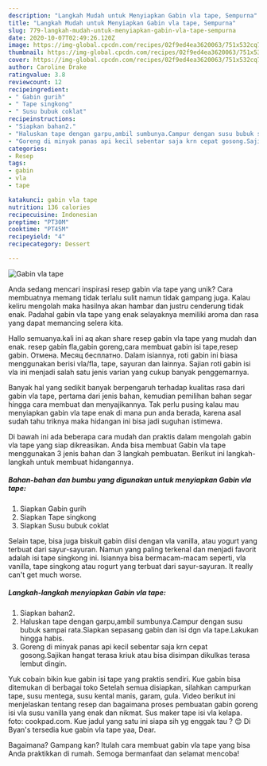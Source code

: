 ```yaml
---
description: "Langkah Mudah untuk Menyiapkan Gabin vla tape, Sempurna"
title: "Langkah Mudah untuk Menyiapkan Gabin vla tape, Sempurna"
slug: 779-langkah-mudah-untuk-menyiapkan-gabin-vla-tape-sempurna
date: 2020-10-07T02:49:26.120Z
image: https://img-global.cpcdn.com/recipes/02f9ed4ea3620063/751x532cq70/gabin-vla-tape-foto-resep-utama.jpg
thumbnail: https://img-global.cpcdn.com/recipes/02f9ed4ea3620063/751x532cq70/gabin-vla-tape-foto-resep-utama.jpg
cover: https://img-global.cpcdn.com/recipes/02f9ed4ea3620063/751x532cq70/gabin-vla-tape-foto-resep-utama.jpg
author: Caroline Drake
ratingvalue: 3.8
reviewcount: 12
recipeingredient:
- " Gabin gurih"
- " Tape singkong"
- " Susu bubuk coklat"
recipeinstructions:
- "Siapkan bahan2."
- "Haluskan tape dengan garpu,ambil sumbunya.Campur dengan susu bubuk sampai rata.Siapkan sepasang gabin dan isi dgn vla tape.Lakukan hingga habis."
- "Goreng di minyak panas api kecil sebentar saja krn cepat gosong.Sajikan hangat terasa kriuk atau bisa disimpan dikulkas terasa lembut dingin."
categories:
- Resep
tags:
- gabin
- vla
- tape

katakunci: gabin vla tape 
nutrition: 136 calories
recipecuisine: Indonesian
preptime: "PT30M"
cooktime: "PT45M"
recipeyield: "4"
recipecategory: Dessert

---
```



![Gabin vla tape](https://img-global.cpcdn.com/recipes/02f9ed4ea3620063/751x532cq70/gabin-vla-tape-foto-resep-utama.jpg)

Anda sedang mencari inspirasi resep gabin vla tape yang unik? Cara membuatnya memang tidak terlalu sulit namun tidak gampang juga. Kalau keliru mengolah maka hasilnya akan hambar dan justru cenderung tidak enak. Padahal gabin vla tape yang enak selayaknya memiliki aroma dan rasa yang dapat memancing selera kita.

Hallo semuanya.kali ini aq akan share resep gabin vla tape yang mudah dan enak. resep gabin fla,gabin goreng,cara membuat gabin isi tape,resep gabin. Отмена. Месяц бесплатно. Dalam isiannya, roti gabin ini biasa menggunakan berisi vla/fla, tape, sayuran dan lainnya. Sajian roti gabin isi vla ini menjadi salah satu jenis varian yang cukup banyak penggemarnya.

Banyak hal yang sedikit banyak berpengaruh terhadap kualitas rasa dari gabin vla tape, pertama dari jenis bahan, kemudian pemilihan bahan segar hingga cara membuat dan menyajikannya. Tak perlu pusing kalau mau menyiapkan gabin vla tape enak di mana pun anda berada, karena asal sudah tahu triknya maka hidangan ini bisa jadi suguhan istimewa.


Di bawah ini ada beberapa cara mudah dan praktis dalam mengolah gabin vla tape yang siap dikreasikan. Anda bisa membuat Gabin vla tape menggunakan 3 jenis bahan dan 3 langkah pembuatan. Berikut ini langkah-langkah untuk membuat hidangannya.

<!--inarticleads1-->

##### Bahan-bahan dan bumbu yang digunakan untuk menyiapkan Gabin vla tape:

1. Siapkan  Gabin gurih
1. Siapkan  Tape singkong
1. Siapkan  Susu bubuk coklat


Selain tape, bisa juga biskuit gabin diisi dengan vla vanilla, atau yogurt yang terbuat dari sayur-sayuran. Namun yang paling terkenal dan menjadi favorit adalah isi tape singkong ini. Isiannya bisa bermacam-macam seperti, vla vanilla, tape singkong atau rogurt yang terbuat dari sayur-sayuran. It really can&#39;t get much worse. 

<!--inarticleads2-->

##### Langkah-langkah menyiapkan Gabin vla tape:

1. Siapkan bahan2.
1. Haluskan tape dengan garpu,ambil sumbunya.Campur dengan susu bubuk sampai rata.Siapkan sepasang gabin dan isi dgn vla tape.Lakukan hingga habis.
1. Goreng di minyak panas api kecil sebentar saja krn cepat gosong.Sajikan hangat terasa kriuk atau bisa disimpan dikulkas terasa lembut dingin.


Yuk cobain bikin kue gabin isi tape yang praktis sendiri. Kue gabin bisa ditemukan di berbagai toko Setelah semua disiapkan, silahkan campurkan tape, susu mentega, susu kental manis, garam, gula. Video berikut ini menjelaskan tentang resep dan bagaimana proses pembuatan gabin goreng isi vla susu vanilla yang enak dan nikmat. Sus maker tape isi vla kelapa. foto: cookpad.com. Kue jadul yang satu ini siapa sih yg enggak tau ? 😊 Di Byan&#39;s tersedia kue gabin vla tape yaa, Dear. 

Bagaimana? Gampang kan? Itulah cara membuat gabin vla tape yang bisa Anda praktikkan di rumah. Semoga bermanfaat dan selamat mencoba!
